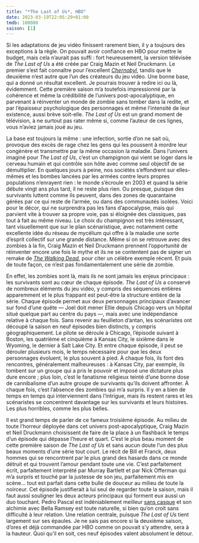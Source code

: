 ```yaml
---
title: "*The Last of Us*, HBO"
date: 2023-03-19T22:05:29+01:00
tmdb: 100088 
saison: [1]
---
```


Si les adaptations de jeu vidéo finissent rarement bien, il y a toujours des exceptions à la règle. On pouvait avoir confiance en HBO pour mettre le budget, mais cela n’aurait pas suffi : fort heureusement, la version télévisée de *The Last of Us* a été créée par Craig Mazin et Neil Druckmann. Le premier s’est fait connaître pour l’excellent *[Chernobyl](https://voiretmanger.fr/chernobyl-mazin-hbo/)*, tandis que le deuxième n’est autre que l’un des créateurs du jeu vidéo. Une bonne base, qui a donné un résultat excellent. Je pourrais trouver à redire ici ou là, évidemment. Cette première saison m’a toutefois impressionné par la cohérence et même la crédibilité de l’univers post-apocalyptique, en parvenant à réinventer un monde de zombie sans tomber dans la redite, et par l’épaisseur psychologique des personnages et même l’intensité de leur existence, aussi brève soit-elle. *The Last of Us* est un grand moment de télévision, à ne surtout pas rater même si, comme l’auteur de ces lignes, vous n’aviez jamais joué au jeu.

La base est toujours la même : une infection, sortie d’on ne sait où, provoque des excès de rage chez les gens qui les poussent à mordre leur congénère et transmettre par la même occasion la maladie. Dans l’univers imaginé pour *The Last of Us*, c’est un champignon qui vient se loger dans le cerveau humain et qui contrôle son hôte avec comme seul objectif de se démultiplier. En quelques jours à peine, nos sociétés s’effondrent sur elles-mêmes et les bombes lancées par les armées contre leurs propres populations n’enrayent rien : le monde s’écroule en 2003 et quand la série débute vingt ans plus tard, il ne reste plus rien. Ou presque, puisque des survivants luttent comme ils peuvent, dans des zones de quarantaine gérées par ce qui reste de l’armée, ou dans des communautés isolées. Voici pour le décor, qui ne surprendra pas les fans d’apocalypse, mais qui parvient vite à trouver sa propre voie, pas si éloignée des classiques, pas tout à fait au même niveau. Le choix du champignon est très intéressant, tant visuellement que sur le plan scénaristique, avec notamment cette excellente idée du réseau de mycélium qui offre à la maladie une sorte d’esprit collectif sur une grande distance. Même si on se retrouve avec des zombies à la fin, Craig Mazin et Neil Druckmann prennent l’opportunité de réinventer encore une fois le mythe et ils ne se contentent pas de signer un remake de [*The Walking Dead*](https://voiretmanger.fr/walking-dead-darabont-kirkman-amc/), pour citer un célèbre exemple récent. Et puis de toute façon, ce n’est pas fondamentalement une série de zombie.

En effet, les zombies sont là, mais ils ne sont jamais les enjeux principaux : les survivants sont au cœur de chaque épisode. *The Last of Us* a conservé de nombreux éléments du jeu vidéo, y compris des séquences entières apparemment et le plus frappant est peut-être la structure entière de la série. Chaque épisode permet aux deux personnages principaux d’avancer sur fond d’une quête — Joel doit mener Ellie depuis Chicago vers un hôpital situé quelque part au centre du pays —, mais avec une indépendance relative à chaque fois. Sans revenir au feuilleton d’antan, les scénaristes ont découpé la saison en neuf épisodes bien distincts, y compris géographiquement. Le pilote se déroule à Chicago, l’épisode suivant à Boston, les quatrième et cinquième à Kansas City, le sixième dans le Wyoming, le dernier à Salt Lake City. Et entre chaque épisode, il peut se dérouler plusieurs mois, le temps nécessaire pour que les deux personnages évoluent, le plus souvent à pied. À chaque fois, ils font des rencontres, généralement malheureuses : à Kansas City, par exemple, ils tombent sur un groupe qui a pris le pouvoir et imposé une dictature plus dure encore ; plus loin, c’est le fanatisme religieux teinté d’une bonne dose de cannibalisme d’un autre groupe de survivants qu’ils doivent affronter. À chaque fois, c’est l’absence des zombies qui m’a surpris. Il y en a bien de temps en temps qui interviennent dans l’intrigue, mais ils restent rares et les scénaristes se concentrent davantage sur les survivants et leurs histoires. Les plus horribles, comme les plus belles.

Il est grand temps de parler de ce fameux troisième épisode. Au milieu de toute l’horreur déployée dans cet univers post-apocalyptique, Craig Mazin et Neil Druckmann choisissent de faire de la place à un flashback le temps d’un épisode qui dépasse l’heure et quart. C’est le plus beau moment de cette première saison de *The Last of Us* et sans aucun doute l’un des plus beaux moments d’une série tout court. Le récit de Bill et Franck, deux hommes qui se rencontrent par le plus grand des hasards dans ce monde détruit et qui trouvent l’amour pendant toute une vie. C’est parfaitement écrit, parfaitement interprété par Murray Bartlett et par Nick Offerman qui m’a surpris et touché par la justesse de son jeu, parfaitement mis en scène… tout est parfait dans cette bulle de douceur au milieu de toute la noirceur. Cet épisode justifierait à lui seul de regarder toute la saison, mais il faut aussi souligner les deux acteurs principaux qui forment eux aussi un duo touchant. Pedro Pascal est indéniablement meilleur [sans casque](https://nicolasfurno.fr/serie/mandalorian-disney+-saison-2/) et son alchimie avec Bella Ramsey est toute naturelle, si bien qu’on croit sans difficulté à leur relation. Une relation centrale, puisque *The Last of Us* tient largement sur ses épaules. Je ne sais pas encore si la deuxième saison, d’ores et déjà commandée par HBO comme on pouvait s’y attendre, sera à la hauteur. Quoi qu’il en soit, ces neuf épisodes valent absolument le détour.  
